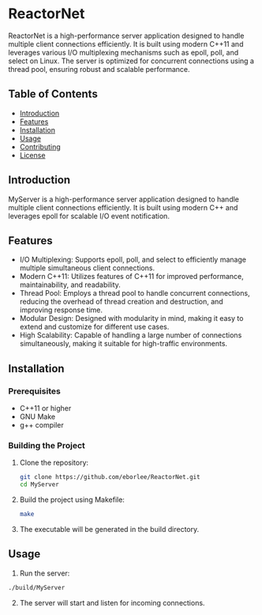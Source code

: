 # ReactorNet
ReactorNet is a high-performance server application designed to handle multiple client connections efficiently. It is built using modern C++11 and leverages various I/O multiplexing mechanisms such as epoll, poll, and select on Linux. The server is optimized for concurrent connections using a thread pool, ensuring robust and scalable performance.



## Table of Contents

- [Introduction](#introduction)
- [Features](#features)
- [Installation](#installation)
- [Usage](#usage)
- [Contributing](#contributing)
- [License](#license)

## Introduction

MyServer is a high-performance server application designed to handle multiple client connections efficiently. It is built using modern C++ and leverages epoll for scalable I/O event notification.

## Features

- I/O Multiplexing: Supports epoll, poll, and select to efficiently manage multiple simultaneous client connections.
- Modern C++11: Utilizes features of C++11 for improved performance, maintainability, and readability.
- Thread Pool: Employs a thread pool to handle concurrent connections, reducing the overhead of thread creation and destruction, and improving response time.
- Modular Design: Designed with modularity in mind, making it easy to extend and customize for different use cases.
- High Scalability: Capable of handling a large number of connections simultaneously, making it suitable for high-traffic environments.

## Installation

### Prerequisites

- C++11 or higher
- GNU Make
- g++ compiler

### Building the Project

1. Clone the repository:
   ```sh
   git clone https://github.com/eborlee/ReactorNet.git
   cd MyServer

2. Build the project using Makefile:
   ```sh
   make
   ```
3. The executable will be generated in the build directory.

## Usage
1. Run the server:
  ```sh
  ./build/MyServer
  ```

2. The server will start and listen for incoming connections.
